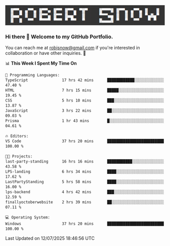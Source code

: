 <img alt="myname" src="assets/name.png" />

### Hi there 👋 Welcome to my GitHub Portfolio.
You can reach me at robjsnow@gmail.com if you're interested in collaboration or have other inquiries.  :briefcase:



<!--START_SECTION:waka-->
📊 **This Week I Spent My Time On** 

```text
💬 Programming Languages: 
TypeScript               17 hrs 42 mins      ████████████░░░░░░░░░░░░░   47.40 % 
HTML                     7 hrs 15 mins       █████░░░░░░░░░░░░░░░░░░░░   19.45 % 
CSS                      5 hrs 10 mins       ███░░░░░░░░░░░░░░░░░░░░░░   13.87 % 
JavaScript               3 hrs 22 mins       ██░░░░░░░░░░░░░░░░░░░░░░░   09.03 % 
Prisma                   1 hr 43 mins        █░░░░░░░░░░░░░░░░░░░░░░░░   04.61 % 

🔥 Editors: 
VS Code                  37 hrs 20 mins      █████████████████████████   100.00 % 

🐱‍💻 Projects: 
last-party-standing      16 hrs 16 mins      ███████████░░░░░░░░░░░░░░   43.58 % 
LPS-landing              6 hrs 34 mins       ████░░░░░░░░░░░░░░░░░░░░░   17.62 % 
LastPartyStanding        5 hrs 58 mins       ████░░░░░░░░░░░░░░░░░░░░░   16.00 % 
lps-backend              4 hrs 42 mins       ███░░░░░░░░░░░░░░░░░░░░░░   12.59 % 
finallyoctoberwebsite    2 hrs 39 mins       ██░░░░░░░░░░░░░░░░░░░░░░░   07.11 % 

💻 Operating System: 
Windows                  37 hrs 20 mins      █████████████████████████   100.00 % 
```


 Last Updated on 12/07/2025 18:46:56 UTC
<!--END_SECTION:waka-->

<!--
**robjsnow/robjsnow** is a ✨ _special_ ✨ repository because its `README.md` (this file) appears on your GitHub profile.

Here are some ideas to get you started:

- 🔭 I’m currently working on ...
- 🌱 I’m currently learning ...
- 👯 I’m looking to collaborate on ...
- 🤔 I’m looking for help with ...
- 💬 Ask me about ...
- 📫 How to reach me: ...
- 😄 Pronouns: ...
- ⚡ Fun fact: ...
-->

